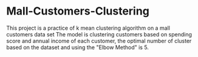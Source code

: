 # Mall-Customers-Clustering
This project is a practice of k mean clustering algorithm on a mall customers data set 
The model is clustering customers based on spending score and annual income of each customer, the optimal number of cluster based on the dataset and using the "Elbow Method" is 5.
